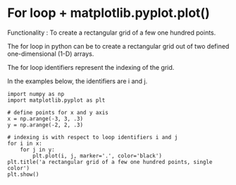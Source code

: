 # For loop + matplotlib.pyplot.plot()

Functionality : To create a rectangular grid of a few one hundred points.

The for loop in python can be to create a rectangular grid out of two defined one-dimensional (1-D) arrays.

The for loop identifiers represent the indexing of the grid.

In the examples below, the identifiers are i and j.

```python3
import numpy as np
import matplotlib.pyplot as plt

# define points for x and y axis
x = np.arange(-3, 3, .3)
y = np.arange(-2, 2, .3)

# indexing is with respect to loop identifiers i and j
for i in x:     
    for j in y:   
        plt.plot(i, j, marker='.', color='black')
plt.title('a rectangular grid of a few one hundred points, single color')
plt.show()
```
